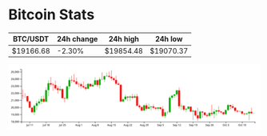 # Bitcoin Stats

BTC/USDT|24h change|24h high|24h low|
|---|---|---|---|
|$19166.68|-2.30%|$19854.48|$19070.37|

<img src="./chart.svg">
